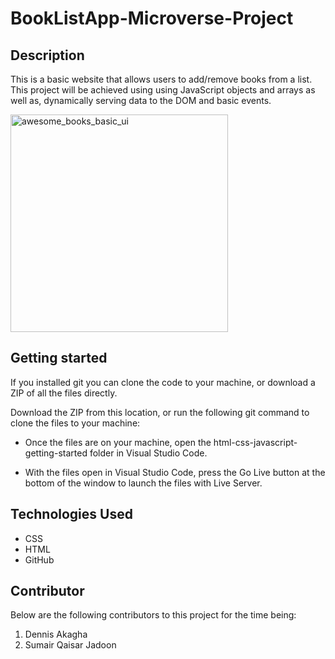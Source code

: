 # BookListApp-Microverse-Project

## Description
This is a basic website that allows users to add/remove books from a list. This project will be achieved using using JavaScript objects and arrays as well as, dynamically serving data to the DOM and basic events.


<img width="348" alt="awesome_books_basic_ui" src="https://user-images.githubusercontent.com/48631109/148910731-10077881-7fbc-4278-bd9a-8ecc2960c411.png">

## Getting started
If you installed git you can clone the code to your machine, or download a ZIP of all the files directly.

Download the ZIP from this location, or run the following git command to clone the files to your machine:

* Once the files are on your machine, open the html-css-javascript-getting-started folder in Visual Studio Code.

* With the files open in Visual Studio Code, press the Go Live button at the bottom of the window to launch the files with Live Server.

## Technologies Used
* CSS
* HTML
* GitHub

## Contributor
Below are the following contributors to this project for the time being:
1. Dennis Akagha
2. Sumair Qaisar Jadoon